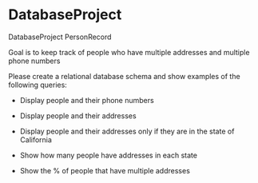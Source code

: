 # DatabaseProject
DatabaseProject PersonRecord

Goal is to keep track of people who have multiple addresses and multiple phone numbers

Please create a relational database schema and show examples of the following queries:

- Display people and their phone numbers

- Display people and their addresses

- Display people and their addresses only if they are in the state of California

- Show how many people have addresses in each state

- Show the % of people that have multiple addresses
